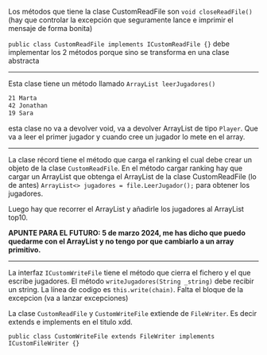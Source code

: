 
Los métodos que tiene la clase CustomReadFile son `void closeReadFile()` (hay que controlar la excepción que seguramente lance e imprimir el mensaje de forma bonita)

`public class CustomReadFile implements ICustomReadFile {}` debe implementar los 2 métodos porque sino se transforma en una clase abstracta

---
Esta clase tiene un método llamado `ArrayList leerJugadores()` 

```txt
21 Marta
42 Jonathan
19 Sara
```

esta clase no va a devolver void, va a devolver ArrayList de tipo `Player`. Que va a leer el primer jugador y cuando cree un jugador lo mete en el array.

---

La clase récord tiene el método que carga el ranking el cual debe crear un objeto de la clase `CustomReadFile`. En el método cargar ranking hay que cargar un ArrayList que obtenga el ArrayList de la clase CustomReadFile (lo de antes) `ArrayList<> jugadores = file.LeerJugador();` para obtener los jugadores.

Luego hay que recorrer el ArrayList y añadirle los jugadores al ArrayList top10.


**APUNTE PARA EL FUTURO: 5 de marzo 2024, me has dicho que puedo quedarme con el ArrayList y no tengo por que cambiarlo a un array primitivo.**

---

La interfaz `ICustomWriteFile` tiene el método que cierra el fichero y el que escribe jugadores. El método `writeJugadores(String _string)` debe recibir un string. La línea de codigo es `this.write(chain)`. Falta el bloque de la excepcion (va a lanzar excepciones)

La clase `CustomReadFile` y `CustomWriteFile` extiende de `FileWriter`. Es decir extends e implements en el titulo xdd.

`public class CustomWriteFile extends FileWriter implements ICustomFileWriter {}`